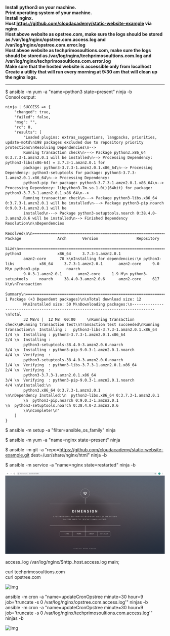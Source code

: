 **Install python3 on your machine.  
Print operating system of your machine.  
Install nginx.  
Host https://github.com/cloudacademy/static-website-example via nginx.  
Host above website as opstree.com, make sure the logs should be stored as /var/log/nginx/opstree.com.access.log and /var/log/nginx/opstree.com.error.log  
Host abvoe website as techprimosoultions.com, make sure the logs should be stored as /var/log/nginx/techprimosoultions.com.log and /var/log/nginx/techprimosoultions.com.error.log  
Make sure that the hosted website is accessible only from localhost  
Create a utility that will run every morning at 9:30 am that will clean up the nginx logs.**
  
------------------------------------------------------------------------------------------------------------------    
$ ansible -m yum -a "name=python3 state=present" ninja -b  
Consol output:  
```
ninja | SUCCESS => {
    "changed": true,
    "failed": false,
    "msg": "",
    "rc": 0,
    "results": [
        "Loaded plugins: extras_suggestions, langpacks, priorities, update-motd\n198 packages excluded due to repository priority protections\nResolving Dependencies\n-->  
        Running transaction check\n---> Package python3.x86_64 0:3.7.3-1.amzn2.0.1 will be installed\n--> Processing Dependency: python3-libs(x86-64) = 3.7.3-1.amzn2.0.1 for
        package: python3-3.7.3-1.amzn2.0.1.x86_64\n--> Processing Dependency: python3-setuptools for package: python3-3.7.3-1.amzn2.0.1.x86_64\n--> Processing Dependency:  
        python3-pip for package: python3-3.7.3-1.amzn2.0.1.x86_64\n--> Processing Dependency: libpython3.7m.so.1.0()(64bit) for package: python3-3.7.3-1.amzn2.0.1.x86_64\n-->
        Running transaction check\n---> Package python3-libs.x86_64 0:3.7.3-1.amzn2.0.1 will be installed\n---> Package python3-pip.noarch 0:9.0.3-1.amzn2.0.1 will be  
        installed\n---> Package python3-setuptools.noarch 0:38.4.0-3.amzn2.0.6 will be installed\n--> Finished Dependency Resolution\n\nDependencies  
        Resolved\n\n================================================================================\n Package                Arch       Version                 Repository  
        Size\n================================================================================\nInstalling:\n python3                x86_64     3.7.3-1.amzn2.0.1        
        amzn2-core      70 k\nInstalling for dependencies:\n python3-libs           x86_64     3.7.3-1.amzn2.0.1       amzn2-core     9.0 M\n python3-pip            noarch   
        9.0.3-1.amzn2.0.1       amzn2-core     1.9 M\n python3-setuptools     noarch     38.4.0-3.amzn2.0.6      amzn2-core     617 k\n\nTransaction  
        Summary\n================================================================================\nInstall  1 Package (+3 Dependent packages)\n\nTotal download size: 12  
        M\nInstalled size: 50 M\nDownloading packages:\n--------------------------------------------------------------------------------\nTotal                                
        32 MB/s |  12 MB  00:00     \nRunning transaction check\nRunning transaction test\nTransaction test succeeded\nRunning transaction\n  Installing :   python3-libs-3.7.3-1.amzn2.0.1.x86_64                        1/4 \n  Installing : python3-3.7.3-1.amzn2.0.1.x86_64                             2/4 \n  Installing :  
        python3-setuptools-38.4.0-3.amzn2.0.6.noarch                 3/4 \n  Installing : python3-pip-9.0.3-1.amzn2.0.1.noarch                         4/4 \n  Verifying  :  
        python3-setuptools-38.4.0-3.amzn2.0.6.noarch                 1/4 \n  Verifying  : python3-libs-3.7.3-1.amzn2.0.1.x86_64                        2/4 \n  Verifying  :  
        python3-3.7.3-1.amzn2.0.1.x86_64                             3/4 \n  Verifying  : python3-pip-9.0.3-1.amzn2.0.1.noarch                         4/4 \n\nInstalled:\n   
        python3.x86_64 0:3.7.3-1.amzn2.0.1                                            \n\nDependency Installed:\n  python3-libs.x86_64 0:3.7.3-1.amzn2.0.1                
        \n  python3-pip.noarch 0:9.0.3-1.amzn2.0.1                                        \n  python3-setuptools.noarch 0:38.4.0-3.amzn2.0.6                              
        \n\nComplete!\n"  
    ]  
}  
```
$ ansible -m setup -a "filter=ansible_os_family" ninja  

$ ansible -m yum -a "name=nginx state=present" ninja  

$ ansible -m git -a "repo=https://github.com/cloudacademy/static-website-example.git dest=/usr/share/nginx/html" ninja -b  

$ ansible -m service -a "name=nginx state=restarted" ninja -b  

![Img](Images/76.png)  

access_log  /var/log/nginx/$http_host.access.log  main;  

curl techprimosoultions.com  
curl opstree.com  

![Img](Images/77.png) 

ansible -m cron -a "name=updateCronOpstree minute=30 hour=9 job='truncate -s 0 /var/log/nginx/opstree.com.access.log'" ninjas -b  
ansible -m cron -a "name=updateCronOpstree minute=30 hour=9 job='truncate -s 0 /var/log/nginx/techprimosoultions.com.access.log'" ninjas -b  

![Img](Images/78.png) 




